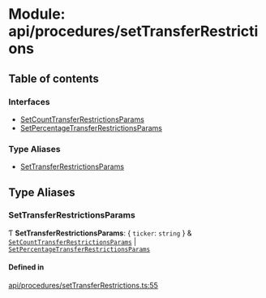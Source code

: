 # Module: api/procedures/setTransferRestrictions

## Table of contents

### Interfaces

- [SetCountTransferRestrictionsParams](../wiki/api.procedures.setTransferRestrictions.SetCountTransferRestrictionsParams)
- [SetPercentageTransferRestrictionsParams](../wiki/api.procedures.setTransferRestrictions.SetPercentageTransferRestrictionsParams)

### Type Aliases

- [SetTransferRestrictionsParams](../wiki/api.procedures.setTransferRestrictions#settransferrestrictionsparams)

## Type Aliases

### SetTransferRestrictionsParams

Ƭ **SetTransferRestrictionsParams**: { `ticker`: `string`  } & [`SetCountTransferRestrictionsParams`](../wiki/api.procedures.setTransferRestrictions.SetCountTransferRestrictionsParams) \| [`SetPercentageTransferRestrictionsParams`](../wiki/api.procedures.setTransferRestrictions.SetPercentageTransferRestrictionsParams)

#### Defined in

[api/procedures/setTransferRestrictions.ts:55](https://github.com/PolymathNetwork/polymesh-sdk/blob/31dfa0dc/src/api/procedures/setTransferRestrictions.ts#L55)
